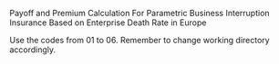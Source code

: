 Payoff and Premium Calculation For Parametric Business Interruption Insurance Based on Enterprise Death Rate in Europe

Use the codes from 01 to 06. Remember to change working directory accordingly.
